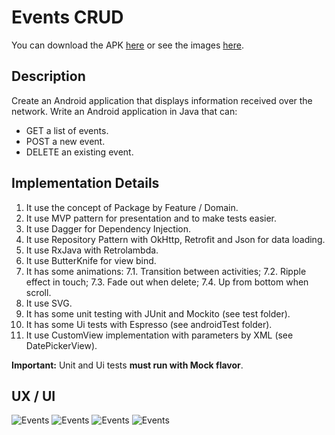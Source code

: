 # Events CRUD

You can download the APK [here][apk] or see the images [here][images].

## Description

Create an Android application that displays information received over the network.
Write an Android application in Java that can:

- GET a list of events.
- POST a new event.
- DELETE an existing event.

## Implementation Details

1. It use the concept of Package by Feature / Domain.
2. It use MVP pattern for presentation and to make tests easier.
3. It use Dagger for Dependency Injection.
4. It use Repository Pattern with OkHttp, Retrofit and Json for data loading.
5. It use RxJava with Retrolambda.
6. It use ButterKnife for view bind.
7. It has some animations:
7.1. Transition between activities;
7.2. Ripple effect in touch;
7.3. Fade out when delete;
7.4. Up from bottom when scroll.
8. It use SVG.
9. It has some unit testing with JUnit and Mockito (see test folder).
10. It has some Ui tests with Espresso (see androidTest folder).
11. It use CustomView implementation with parameters by XML (see DatePickerView).

**Important:** Unit and Ui tests **must run with Mock flavor**.

## UX / UI

![Events][design-events]
![Events][design-error]
![Events][design-add-event]
![Events][design-loading]

[apk]: https://github.com/marcellogalhardo/events/releases/download/1.0.0/application.apk
[images]: https://github.com/marcellogalhardo/events/tree/master/images
[design-events]: https://github.com/marcellogalhardo/events/blob/1.0.0/images/events.png
[design-add-event]: https://github.com/marcellogalhardo/events/blob/1.0.0/images/add_event.png
[design-loading]: https://github.com/marcellogalhardo/events/blob/master/images/loading.png
[design-error]: https://github.com/marcellogalhardo/events/blob/1.0.0/images/error.png
